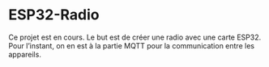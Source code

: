 # ESP32-Radio
Ce projet est en cours. Le but est de créer une radio avec une carte ESP32. Pour l’instant, on en est à la partie MQTT pour la communication entre les appareils.
